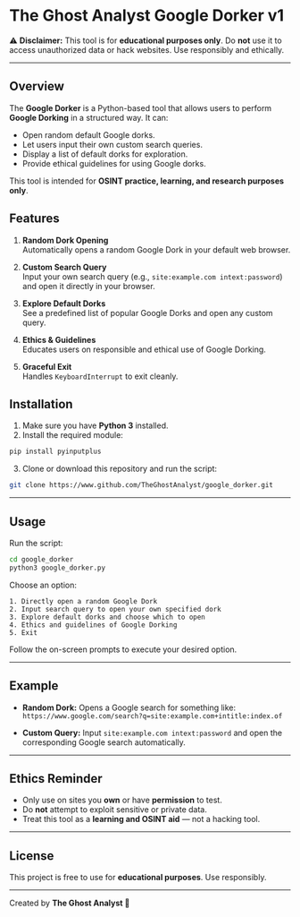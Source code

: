 # The Ghost Analyst Google Dorker v1

⚠️ **Disclaimer:** This tool is for **educational purposes only**. Do **not** use it to access unauthorized data or hack websites. Use responsibly and ethically.

---

## Overview

The **Google Dorker** is a Python-based tool that allows users to perform **Google Dorking** in a structured way. It can:

- Open random default Google dorks.
- Let users input their own custom search queries.
- Display a list of default dorks for exploration.
- Provide ethical guidelines for using Google dorks.

This tool is intended for **OSINT practice, learning, and research purposes only**.



## Features

1. **Random Dork Opening**  
   Automatically opens a random Google Dork in your default web browser.

2. **Custom Search Query**  
   Input your own search query (e.g., `site:example.com intext:password`) and open it directly in your browser.

3. **Explore Default Dorks**  
   See a predefined list of popular Google Dorks and open any custom query.

4. **Ethics & Guidelines**  
   Educates users on responsible and ethical use of Google Dorking.

5. **Graceful Exit**  
   Handles `KeyboardInterrupt` to exit cleanly.


## Installation

1. Make sure you have **Python 3** installed.  
2. Install the required module:

```bash
pip install pyinputplus
````

3. Clone or download this repository and run the script:

```bash
git clone https://www.github.com/TheGhostAnalyst/google_dorker.git
```

---

## Usage

Run the script:

```bash
cd google_dorker
python3 google_dorker.py
```

Choose an option:

```
1. Directly open a random Google Dork
2. Input search query to open your own specified dork
3. Explore default dorks and choose which to open
4. Ethics and guidelines of Google Dorking
5. Exit
```

Follow the on-screen prompts to execute your desired option.

---

## Example

* **Random Dork:**
  Opens a Google search for something like:
  `https://www.google.com/search?q=site:example.com+intitle:index.of`

* **Custom Query:**
  Input `site:example.com intext:password` and open the corresponding Google search automatically.

---

## Ethics Reminder

* Only use on sites you **own** or have **permission** to test.
* Do **not** attempt to exploit sensitive or private data.
* Treat this tool as a **learning and OSINT aid** — not a hacking tool.

---

## License

This project is free to use for **educational purposes**. Use responsibly.

---

Created by **The Ghost Analyst 👻**

```
